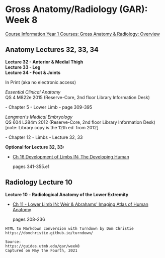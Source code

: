 # Gross Anatomy/Radiology (GAR): Week 8

[Course Information Year 1 Courses: Gross Anatomy & Radiology: Overview](/usmle/gar/course-information.html)

## Anatomy Lectures 32, 33, 34

**Lecture 32 - Anterior & Medial Thigh**  
**Lecture 33 - Leg**  
**Lecture 34 - Foot & Joints**

In Print (aka no electronic access) 

_Essential Clinical Anatomy_  
QS 4 M822e 2015 (Reserve-Core, 2nd floor Library Information Desk)

\- Chapter 5 - Lower Limb - page 309-395

_Langman's Medical Embryology_  
QS 604 L284m 2012 (Reserve-Core, 2nd floor Library Information Desk)  
\[note: Library copy is the 12th ed  from 2012\]

\- Chapter 12 - Limbs - Lecture 32, 33

**Optional for Lecture 32, 33:**

*   [Ch 16 Development of Limbs IN: The Developing Human](http://libux.utmb.edu/login?url=https://www.clinicalkey.com/#!/content/book/3-s2.0-B9780323611541000163)
    
    pages 341-355.e1
    

## Radiology Lecture 10

**Lecture 10** **\- Radiological Anatomy of the Lower Extremity**

*   [Ch 11 - Lower Limb IN: Weir & Abrahams' Imaging Atlas of Human Anatomy](http://libux.utmb.edu/login?url=https://www.clinicalkey.com/#!/content/book/3-s2.0-B9780723438267000113)
    
    pages 208-236

```
HTML to Markdown conversion with Turndown by Dom Christie
https://domchristie.github.io/turndown/

Source:
https://guides.utmb.edu/gar/week8
Captured on May the Fourth, 2021
```
